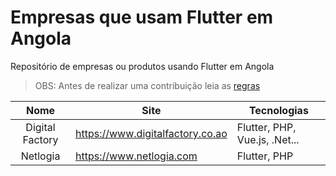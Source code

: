 # Empresas que usam Flutter em Angola

Repositório de empresas ou produtos usando Flutter em Angola

> OBS: Antes de realizar uma contribuição leia as [regras](https://github.com/e200/companies-using-flutter-in-angola/blob/master/CONTRIBUTING.md)

Nome|Site|Tecnologias
:--:|----|-----------
Digital Factory| https://www.digitalfactory.co.ao | Flutter, PHP, Vue.js, .Net... 
Netlogia| https://www.netlogia.com |Flutter, PHP
